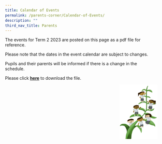 ```yaml
---
title: Calendar of Events
permalink: /parents-corner/Calendar-of-Events/
description: ""
third_nav_title: Parents
---
```

The events for Term 2 2023 are posted on this page as a pdf file for reference.

Please note that the dates in the event calendar are subject to changes.

Pupils and their parents will be informed if there is a change in the schedule.

Please click&nbsp;**[here](https://cms.isomer.gov.sg/sites/moe-greenwoodpri/media/files/mediaDirectory/files%2FCalendar%20of%20Events/editMediaSettings/term%202%202023%20calendar%20of%20events.pdf)**&nbsp;to download the file.

<img src="/images/Small%20logo/gwps%20children%20(1).png" style="width:25%;float:right">